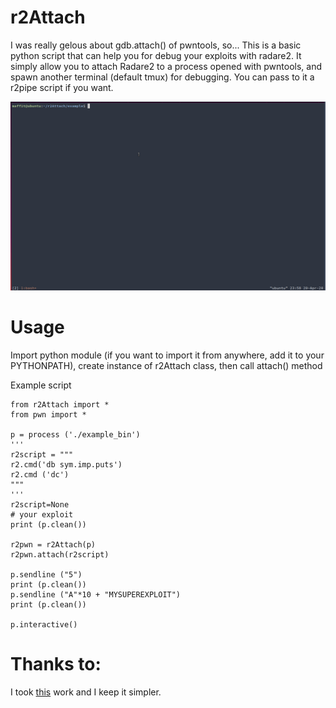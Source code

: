# r2Attach

I was really gelous about gdb.attach() of pwntools, so...
This is a basic python script that can help you for debug your exploits with radare2.
It simply allow you to attach Radare2 to a process opened with pwntools, and spawn another terminal (default tmux) for debugging.
You can pass to it a r2pipe script if you want.

![Demo](example/demo.gif)

# Usage

Import python module (if you want to import it from anywhere, add it to your PYTHONPATH), create instance of r2Attach class, then call attach() method

Example script
```
from r2Attach import *
from pwn import *

p = process ('./example_bin')
'''
r2script = """
r2.cmd('db sym.imp.puts')
r2.cmd ('dc')
"""
'''
r2script=None
# your exploit
print (p.clean())

r2pwn = r2Attach(p)
r2pwn.attach(r2script)

p.sendline ("5")
print (p.clean())
p.sendline ("A"*10 + "MYSUPEREXPLOIT")
print (p.clean())

p.interactive()
```

# Thanks to:

I took [this](https://gist.github.com/bannsec/43cf0f1b05ec37eb7e92a2922967bc46) work and I keep it simpler.

